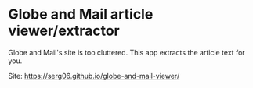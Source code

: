 # Globe and Mail article viewer/extractor

Globe and Mail's site is too cluttered. This app extracts the article text for you.

Site: https://serg06.github.io/globe-and-mail-viewer/
